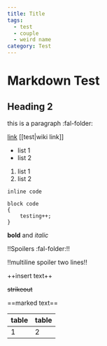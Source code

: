 ```yaml
---
title: Title
tags:
  - test
  - couple
  - weird name
category: Test
---
```


# Markdown Test

## Heading 2

this is a paragraph :fal-folder:

[link](https://google.com)
[[test|wiki link]]

- list 1
- list 2

1. list 1
1. list 2

`inline code`

```
block code
{
    testing++;
}
```

**bold** and _italic_

!!Spoilers :fal-folder:!!

!!multiline spoiler
two lines!!

++insert text++

~~strikeout~~

==marked text==

| table | table |
| ----- | ----- |
| 1     | 2     |
